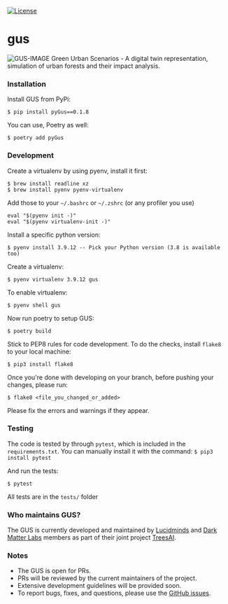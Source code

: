 [![License](https://img.shields.io/badge/License-Apache_2.0-blue.svg)](https://opensource.org/licenses/Apache-2.0)

# gus
![GUS-IMAGE](https://miro.medium.com/max/1400/1*fMM7rnq1RJCh-nFBGLUvyA.png)
Green Urban Scenarios - A digital twin representation, simulation of urban forests and their impact analysis.

### Installation

Install GUS from PyPi:

```
$ pip install pyGus==0.1.8
```

You can use, Poetry as well:

```
$ poetry add pyGus
```

### Development

Create a virtualenv by using pyenv, install it first:

```
$ brew install readline xz
$ brew install pyenv pyenv-virtualenv
```

Add those to your `~/.bashrc` or `~/.zshrc` (or any profiler you use)

```
eval "$(pyenv init -)"
eval "$(pyenv virtualenv-init -)"
```

Install a specific python version:

```
$ pyenv install 3.9.12 -- Pick your Python version (3.8 is available too)
```

Create a virtualenv:

```
$ pyenv virtualenv 3.9.12 gus
```

To enable virtualenv:

```
$ pyenv shell gus
```

Now run poetry to setup GUS:

```
$ poetry build
```


Stick to PEP8 rules for code development. To do the checks, install `flake8` to your local machine:

`$ pip3 install flake8`

Once you're done with developing on your branch, before pushing your changes, please run:

`$ flake8 <file_you_changed_or_added>`

Please fix the errors and warnings if they appear.

### Testing

The code is tested by through `pytest`, which is included in the `requirements.txt`. You can manually install it with the command:
`$ pip3 install pytest`

And run the tests:

`$ pytest`

All tests are in the `tests/` folder

### Who maintains GUS?
The GUS is currently developed and maintained by [Lucidminds](https://lucidminds.ai/) and [Dark Matter Labs](https://darkmatterlabs.org/) members as part of their joint project [TreesAI](https://treesasinfrastructure.com/#/).

### Notes
* The GUS is open for PRs.
* PRs will be reviewed by the current maintainers of the project.
* Extensive development guidelines will be provided soon.
* To report bugs, fixes, and questions, please use the [GitHub issues](https://github.com/lucidmindsai/gus/issues).